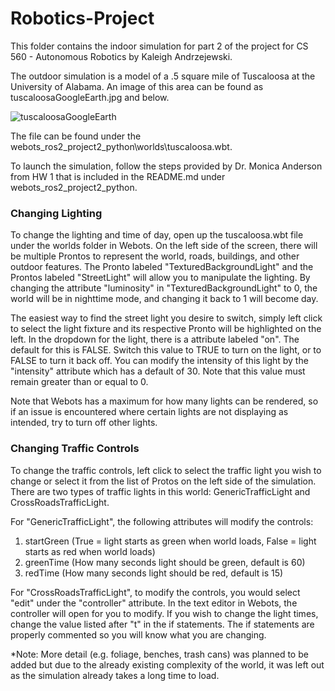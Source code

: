 # Robotics-Project

This folder contains the indoor simulation for part 2 of the project for CS 560 - Autonomous Robotics by Kaleigh Andrzejewski.

The outdoor simulation is a model of a .5 square mile of Tuscaloosa at the University of Alabama. An image of this area can be found as tuscaloosaGoogleEarth.jpg and below.

![tuscaloosaGoogleEarth](https://github.com/user-attachments/assets/3a82834e-e651-4540-8237-011cfd552e39)

The file can be found under the webots_ros2_project2_python\worlds\tuscaloosa.wbt.

To launch the simulation, follow the steps provided by Dr. Monica Anderson from HW 1 that is included in the README.md under webots_ros2_project2_python.

### Changing Lighting
To change the lighting and time of day, open up the tuscaloosa.wbt file under the worlds folder in Webots. On the left side of the screen, there will be multiple Prontos to represent the world, roads, buildings, and other outdoor features. The Pronto labeled "TexturedBackgroundLight" and the Prontos labeled "StreetLight" will allow you to manipulate the lighting. By changing the attribute "luminosity" in "TexturedBackgroundLight" to 0, the world will be in nighttime mode, and changing it back to 1 will become day.

The easiest way to find the street light you desire to switch, simply left click to select the light fixture and its respective Pronto will be highlighted on the left. In the dropdown for the light, there is a attribute labeled "on". The default for this is FALSE. Switch this value to TRUE to turn on the light, or to FALSE to turn it back off. You can modify the intensity of this light by the "intensity" attribute which has a default of 30. Note that this value must remain greater than or equal to 0. 

Note that Webots has a maximum for how many lights can be rendered, so if an issue is encountered where certain lights are not displaying as intended, try to turn off other lights. 

### Changing Traffic Controls
To change the traffic controls, left click to select the traffic light you wish to change or select it from the list of Protos on the left side of the simulation. There are two types of traffic lights in this world: GenericTrafficLight and CrossRoadsTrafficLight.

For "GenericTrafficLight", the following attributes will modify the controls:

1. startGreen (True = light starts as green when world loads, False = light starts as red when world loads)
2. greenTime (How many seconds light should be green, default is 60)
3. redTime (How many seconds light should be red, default is 15)

For "CrossRoadsTrafficLight", to modify the controls, you would select "edit" under the "controller" attribute. In the text editor in Webots, the controller will open for you to modify. If you wish to change the light times, change the value listed after "t" in the if statements. The if statements are properly commented so you will know what you are changing.

*Note: More detail (e.g. foliage, benches, trash cans) was planned to be added but due to the already existing complexity of the world, it was left out as the simulation already takes a long time to load.
